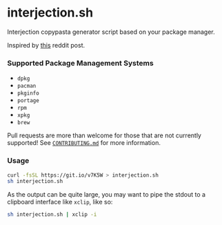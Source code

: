 # interjection.sh
Interjection copypasta generator script based on your package manager.

Inspired by [this](https://www.reddit.com/r/linuxmasterrace/comments/6glb85/sorry_stallman/diraclm/) reddit post.

### Supported Package Management Systems

* `dpkg`
* `pacman`
* `pkginfo`
* `portage`
* `rpm`
* `xpkg`
* `brew`

Pull requests are more than welcome for those that are not currently supported! See [`CONTRIBUTING.md`](https://github.com/JoshuaRLi/interjection.sh/blob/master/CONTRIBUTING.md) for more information.


### Usage

```sh
curl -fsSL https://git.io/v7K5W > interjection.sh
sh interjection.sh
```

As the output can be quite large, you may want to pipe the stdout to a clipboard interface like `xclip`, like so:

```sh
sh interjection.sh | xclip -i
```
